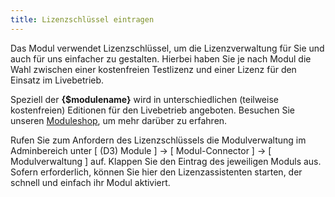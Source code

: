 ```yaml
---
title: Lizenzschlüssel eintragen
---
```


Das Modul verwendet Lizenzschlüssel, um die Lizenzverwaltung für Sie und auch für uns einfacher zu gestalten. Hierbei haben Sie je nach Modul die Wahl zwischen einer kostenfreien Testlizenz und einer Lizenz für den Einsatz im Livebetrieb.

Speziell der **{$modulename}** wird in unterschiedlichen (teilweise kostenfreien) Editionen für den Livebetrieb angeboten. Besuchen Sie unseren [Moduleshop](https://www.oxidmodule.com/), um mehr darüber zu erfahren.

Rufen Sie zum Anfordern des Lizenzschlüssels die Modulverwaltung im Adminbereich unter [ (D3) Module ] -> [ Modul-Connector ] -> [ Modulverwaltung ] auf. Klappen Sie den Eintrag des jeweiligen Moduls aus. Sofern erforderlich, können Sie hier den Lizenzassistenten starten, der schnell und einfach ihr Modul aktiviert.
